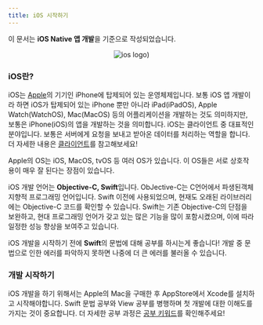 ```yaml
---
title: iOS 시작하기
---
```


이 문서는 **iOS Native 앱 개발**을 기준으로 작성되었습니다.

<p align="center">
  <img src="https://github.com/dsmhs/dsm-freshman-guide/assets/102791216/690341ad-302b-4364-92d7-7a341ea37f7f" alt="ios logo"/>)
</p>

### iOS란?

iOS는 [Apple](https://www.apple.com/)의 기기인 iPhone에 탑제되어 있는 운영체제입니다. 보통 iOS 앱 개발이라 하면 iOS가 탑제되어 있는 iPhone 뿐만 아니라 iPad(iPadOS), Apple Watch(WatchOS), Mac(MacOS) 등의 어플리케이션을 개발하는 것도 의미하지만, 보통은 iPhone(iOS)의 앱을 개발하는 것을 의미합니다. iOS는 클라이언트 중 대표적인 분야입니다. 보통은 서버에게 요청을 보내고 받아온 데이터를 처리하는 역할을 합니다. 더 자세한 내용은 [클라이언트](/dsm-freshman-guide/start/02-client-and-server)를 참고해보세요!

Apple의 OS는 iOS, MacOS, tvOS 등 여러 OS가 있습니다. 이 OS들은 서로 상호작용이 매우 잘 된다는 장점이 있습니다.

iOS 개발 언어는 **Objective-C, Swift**입니다. ObJective-C는 C언어에서 파생된객체지향적 프로그래밍 언어입니다. Swift 이전에 사용되었으며, 현재도 오래된 라이브러리에는 Objective-C 코드를 확인할 수 있습니다. Swift는 기존 Objective-C의 단점을 보완하고, 현대 프로그래밍 언어가 갖고 있는 많은 기능을 많이 포함시켰으며, 이에 따라 일정한 성능 향상을 보여주고 있습니다.

iOS 개발을 시작하기 전에 **Swift**의 문법에 대해 공부를 하시는게 좋습니다! 개발 중 문법으로 인한 에러를 파악하지 못하면 나중에 더 큰 에러를 불러올 수 있습니다.

### 개발 시작하기
iOS 개발을 하기 위해서는 Apple의 Mac을 구매한 후 AppStore에서 Xcode를 설치하고 시작해야합니다. Swift 문법 공부와 View 공부를 병행하며 첫 개발에 대한 이해도를 가지는 것이 중요합니다. 더 자세한 공부 과정은 [공부 키워드](/dsm-freshman-guide/ios/01-keyword)를 확인해주세요!
